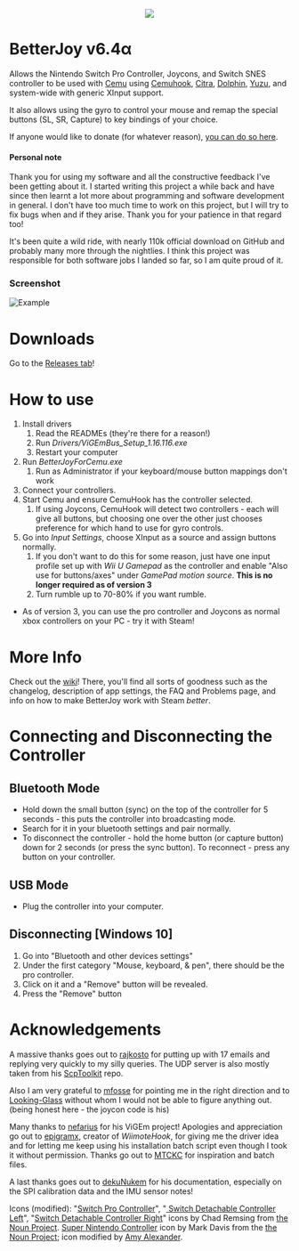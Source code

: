 <p align="center">
  <img src="title.png">
</p>

# BetterJoy v6.4α
Allows the Nintendo Switch Pro Controller, Joycons, and Switch SNES controller to be used with [Cemu](http://cemu.info/) using [Cemuhook](https://sshnuke.net/cemuhook/), [Citra](https://citra-emu.org/), [Dolphin](https://dolphin-emu.org/), [Yuzu](https://yuzu-emu.org/), and system-wide with generic XInput support.

It also allows using the gyro to control your mouse and remap the special buttons (SL, SR, Capture) to key bindings of your choice.

If anyone would like to donate (for whatever reason), [you can do so here](https://www.paypal.me/DavidKhachaturov/5). 

#### Personal note
Thank you for using my software and all the constructive feedback I've been getting about it. I started writing this project a while back and have since then learnt a lot more about programming and software development in general. I don't have too much time to work on this project, but I will try to fix bugs when and if they arise. Thank you for your patience in that regard too!

It's been quite a wild ride, with nearly 110k official download on GitHub and probably many more through the nightlies. I think this project was responsible for both software jobs I landed so far, so I am quite proud of it.

### Screenshot
![Example](https://user-images.githubusercontent.com/16619943/67919451-bf8e5680-fb76-11e9-995e-7193b87548e1.png)

# Downloads
Go to the [Releases tab](https://github.com/Davidobot/BetterJoy/releases/)!

# How to use
1. Install drivers
    1. Read the READMEs (they're there for a reason!)
    1. Run *Drivers/ViGEmBus_Setup_1.16.116.exe*
    1. Restart your computer
2. Run *BetterJoyForCemu.exe* 
    1. Run as Administrator if your keyboard/mouse button mappings don't work
3. Connect your controllers.
4. Start Cemu and ensure CemuHook has the controller selected.
    1. If using Joycons, CemuHook will detect two controllers - each will give all buttons, but choosing one over the other just chooses preference for which hand to use for gyro controls.
5. Go into *Input Settings*, choose XInput as a source and assign buttons normally.
    1. If you don't want to do this for some reason, just have one input profile set up with *Wii U Gamepad* as the controller and enable "Also use for buttons/axes" under *GamePad motion source*. **This is no longer required as of version 3**
    2. Turn rumble up to 70-80% if you want rumble.

* As of version 3, you can use the pro controller and Joycons as normal xbox controllers on your PC - try it with Steam!

# More Info
Check out the [wiki](https://github.com/Davidobot/BetterJoy/wiki)! There, you'll find all sorts of goodness such as the changelog, description of app settings, the FAQ and Problems page, and info on how to make BetterJoy work with Steam *better*.

# Connecting and Disconnecting the Controller
## Bluetooth Mode
 * Hold down the small button (sync) on the top of the controller for 5 seconds - this puts the controller into broadcasting mode.
 * Search for it in your bluetooth settings and pair normally.
 * To disconnect the controller - hold the home button (or capture button) down for 2 seconds (or press the sync button). To reconnect - press any button on your controller.

## USB Mode
 * Plug the controller into your computer.
 
## Disconnecting \[Windows 10]
1. Go into "Bluetooth and other devices settings"
1. Under the first category "Mouse, keyboard, & pen", there should be the pro controller.
1. Click on it and a "Remove" button will be revealed.
1. Press the "Remove" button

# Acknowledgements
A massive thanks goes out to [rajkosto](https://github.com/rajkosto/) for putting up with 17 emails and replying very quickly to my silly queries. The UDP server is also mostly taken from his [ScpToolkit](https://github.com/rajkosto/ScpToolkit) repo.

Also I am very grateful to [mfosse](https://github.com/mfosse/JoyCon-Driver) for pointing me in the right direction and to [Looking-Glass](https://github.com/Looking-Glass/JoyconLib) without whom I would not be able to figure anything out. (being honest here - the joycon code is his)

Many thanks to [nefarius](https://github.com/ViGEm/ViGEmBus) for his ViGEm project! Apologies and appreciation go out to [epigramx](https://github.com/epigramx), creator of *WiimoteHook*, for giving me the driver idea and for letting me keep using his installation batch script even though I took it without permission. Thanks go out to [MTCKC](https://github.com/MTCKC/ProconXInput) for inspiration and batch files.

A last thanks goes out to [dekuNukem](https://github.com/dekuNukem/Nintendo_Switch_Reverse_Engineering) for his documentation, especially on the SPI calibration data and the IMU sensor notes!

Icons (modified): "[Switch Pro Controller](https://thenounproject.com/term/nintendo-switch/930119/)", "[
Switch Detachable Controller Left](https://thenounproject.com/remsing/uploads/?i=930115)", "[Switch Detachable Controller Right](https://thenounproject.com/remsing/uploads/?i=930121)" icons by Chad Remsing from [the Noun Project](http://thenounproject.com/). [Super Nintendo Controller](https://thenounproject.com/themizarkshow/collection/vectogram/?i=193592) icon by Mark Davis from the [the Noun Project](http://thenounproject.com/); icon modified by [Amy Alexander](https://www.linkedin.com/in/-amy-alexander/).
